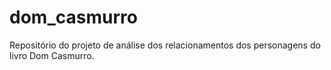 # dom_casmurro
Repositório do projeto de análise dos relacionamentos dos personagens do livro Dom Casmurro.
